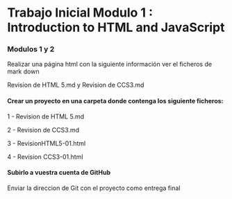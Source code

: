 # Trabajo Inicial Modulo 1 : Introduction to HTML and JavaScript

### Modulos 1 y 2

Realizar una página html con la siguiente información ver el ficheros de mark down 

Revision de HTML 5.md y Revision de CCS3.md

#### Crear un proyecto en una carpeta donde contenga los siguiente ficheros:

1 - Revision de HTML 5.md

2 - Revision de CCS3.md

3 - RevisionHTML5-01.html

4 - Revision CCS3-01.html

#### Subirlo a vuestra cuenta de GitHub

Enviar la direccion de Git con el proyecto como entrega final



